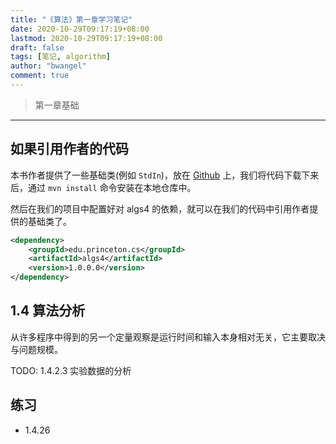 ```yaml
---
title: "《算法》第一章学习笔记"
date: 2020-10-29T09:17:19+08:00
lastmod: 2020-10-29T09:17:19+08:00
draft: false
tags: [笔记, algorithm]
author: "bwangel"
comment: true
---
```


> 第一章基础

<!--more-->
---

## 如果引用作者的代码

本书作者提供了一些基础类(例如 `StdIn`)，放在 [Github](https://github.com/kevin-wayne/algs4) 上，我们将代码下载下来后，通过 `mvn install` 命令安装在本地仓库中。

然后在我们的项目中配置好对 algs4 的依赖，就可以在我们的代码中引用作者提供的基础类了。

```xml
<dependency>
	<groupId>edu.princeton.cs</groupId>
	<artifactId>algs4</artifactId>
	<version>1.0.0.0</version>
</dependency>
```


## 1.4 算法分析

从许多程序中得到的另一个定量观察是运行时间和输入本身相对无关，它主要取决与问题规模。

TODO: 1.4.2.3 实验数据的分析

## 练习

+ 1.4.26
